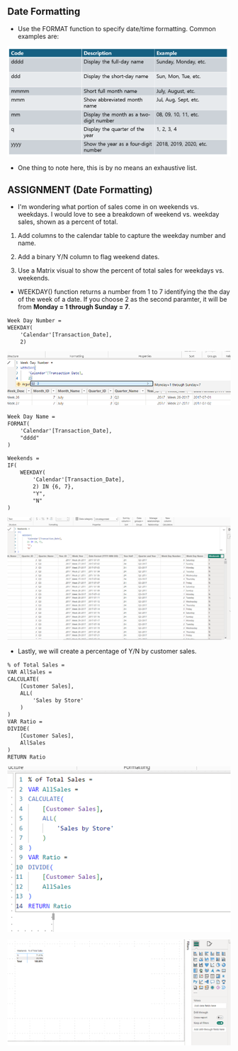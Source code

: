 ## Date Formatting

- Use the FORMAT function to specify date/time formatting. Common examples are:


![date formatting](/Time_pictures/date%20formatting.png "date formatting")


- One thing to note here, this is by no means an exhaustive list.



## ASSIGNMENT (Date Formatting)

- I'm wondering what portion of sales come in on weekends vs. weekdays. I would love to see a breakdown of weekend vs. weekday sales, shown as a percent of total.


1. Add columns to the calendar table to capture the weekday number and name.

2. Add a binary Y/N column to flag weekend dates.

3. Use a Matrix visual to show the percent of total sales for weekdays vs. weekends.


- WEEKDAY() function returns a number from 1 to 7 identifying the the day of the week of a date. If you choose 2 as the second paramter, it will be from **Monday = 1 through Sunday = 7**.


```
Week Day Number = 
WEEKDAY(
    'Calendar'[Transaction_Date],
    2)
```


![parameter 2](/Time_pictures/parameter-2.png "parameter 2")


```
Week Day Name = 
FORMAT(
    'Calendar'[Transaction_Date],
    "dddd"
)
```


```
Weekends =
IF(
    WEEKDAY(
        'Calendar'[Transaction_Date],
        2) IN {6, 7},
        "Y",
        "N"
)
```

![weekends validator](/Time_pictures/weekends%20validator.png "weekends validator")


- Lastly, we will create a percentage of Y/N by customer sales.


```
% of Total Sales =
VAR AllSales =
CALCULATE(
    [Customer Sales],
    ALL(
        'Sales by Store'
    )
)
VAR Ratio =
DIVIDE(
    [Customer Sales],
    AllSales
)
RETURN Ratio
```


![percent of total sales](/Time_pictures/percent%20of%20total%20sales.png "percent of total sales")


![visual](/Time_pictures/visual.png "visual")


